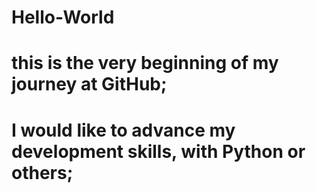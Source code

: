 # Hello-World
# this is the very beginning of my journey at GitHub;
# I would like to advance my development skills, with Python or others;
